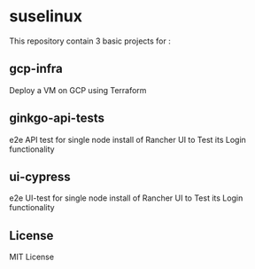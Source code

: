 # suselinux
This repository contain 3 basic projects for :

## gcp-infra
Deploy a VM on GCP using Terraform

## ginkgo-api-tests
e2e API test for single node install of Rancher UI to Test its Login functionality

## ui-cypress
e2e UI-test for single node install of Rancher UI to Test its Login functionality

## License
MIT License


